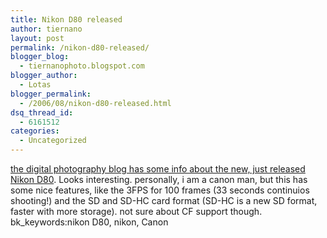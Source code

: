 ```yaml
---
title: Nikon D80 released
author: tiernano
layout: post
permalink: /nikon-d80-released/
blogger_blog:
  - tiernanophoto.blogspot.com
blogger_author:
  - Lotas
blogger_permalink:
  - /2006/08/nikon-d80-released.html
dsq_thread_id:
  - 6161512
categories:
  - Uncategorized
---
```

[the digital photography blog has some info about the new, just released Nikon D80][1]. Looks interesting. personally, i am a canon man, but this has some nice features, like the 3FPS for 100 frames (33 seconds continuios shooting!) and the SD and SD-HC card format (SD-HC is a new SD format, faster with more storage). not sure about CF support though.   
bk_keywords:nikon D80, nikon, Canon

 [1]: http://www.livingroom.org.au/photolog/reviews/nikon/nikon_d80.php